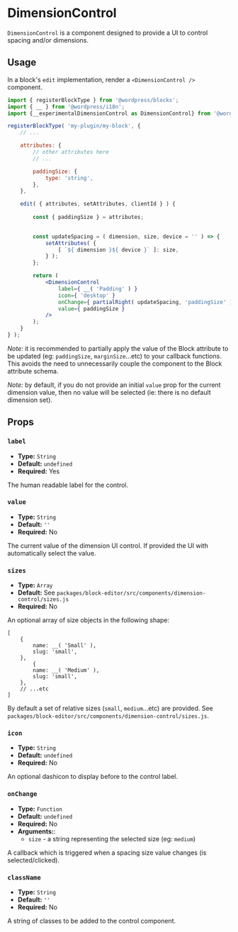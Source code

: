 DimensionControl
=============================

`DimensionControl` is a component designed to provide a UI to control spacing and/or dimensions.

## Usage

In a block's `edit` implementation, render a `<DimensionControl />` component. 


```jsx
import { registerBlockType } from '@wordpress/blocks';
import { __ } from '@wordpress/i18n';
import {__experimentalDimensionControl as DimensionControl} from '@wordpress/components';

registerBlockType( 'my-plugin/my-block', {
	// ...

	attributes: {
		// other attributes here
		// ...

		paddingSize: {
			type: 'string',
		},
	},

	edit( { attributes, setAttributes, clientId } ) {
		
		const { paddingSize } = attributes;
		

		const updateSpacing = ( dimension, size, device = '' ) => {
			setAttributes( {
				[ `${ dimension }${ device }` ]: size,
			} );
		};

		return (
			<DimensionControl
				label={ __( 'Padding' ) }
				icon={ 'desktop' }
				onChange={ partialRight( updateSpacing, 'paddingSize' ) }
				value={ paddingSize }
			/>
		);
	}
} );
```

_Note:_ it is recommended to partially apply the value of the Block attribute to be updated (eg: `paddingSize`, `marginSize`...etc) to your callback functions. This avoids the need to unnecessarily couple the component to the Block attribute schema.

_Note:_ by default, if you do not provide an initial `value` prop for the current dimension value, then no value will be selected (ie: there is no default dimension set). 

## Props

### `label`
* **Type:** `String`
* **Default:** `undefined`
* **Required:** Yes

The human readable label for the control. 

### `value`
* **Type:** `String`
* **Default:** `''`
* **Required:** No

The current value of the dimension UI control. If provided the UI with automatically select the value.

### `sizes`
* **Type:** `Array`
* **Default:** See `packages/block-editor/src/components/dimension-control/sizes.js`
* **Required:** No

An optional array of size objects in the following shape:

```
[
	{
		name: __( 'Small' ),
		slug: 'small',
	},
		{
		name: __( 'Medium' ),
		slug: 'small',
	},
	// ...etc
]
```

By default a set of relative sizes (`small`, `medium`...etc) are provided. See `packages/block-editor/src/components/dimension-control/sizes.js`.

### `icon`
* **Type:** `String`
* **Default:** `undefined`
* **Required:** No

An optional dashicon to display before to the control label.

### `onChange`
* **Type:** `Function`
* **Default:** `undefined`
* **Required:** No
* **Arguments:**:
  - `size` - a string representing the selected size (eg: `medium`)

A callback which is triggered when a spacing size value changes (is selected/clicked).


### `className`
* **Type:** `String`
* **Default:** `''`
* **Required:** No

A string of classes to be added to the control component.


